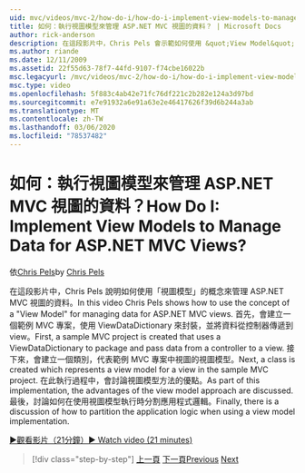 ```yaml
---
uid: mvc/videos/mvc-2/how-do-i/how-do-i-implement-view-models-to-manage-data-for-aspnet-mvc-views
title: 如何：執行視圖模型來管理 ASP.NET MVC 視圖的資料？ | Microsoft Docs
author: rick-anderson
description: 在這段影片中，Chris Pels 會示範如何使用 &quot;View Model&quot; 的概念來管理 ASP.NET MVC views 的資料。 首先，範例 MVC 專案是認證 。
ms.author: riande
ms.date: 12/11/2009
ms.assetid: 22f55d63-78f7-44fd-9107-f74cbe16022b
msc.legacyurl: /mvc/videos/mvc-2/how-do-i/how-do-i-implement-view-models-to-manage-data-for-aspnet-mvc-views
msc.type: video
ms.openlocfilehash: 5f883c4ab42e71fc76df221c2b282e124a3d97bd
ms.sourcegitcommit: e7e91932a6e91a63e2e46417626f39d6b244a3ab
ms.translationtype: MT
ms.contentlocale: zh-TW
ms.lasthandoff: 03/06/2020
ms.locfileid: "78537482"
---
```

# <a name="how-do-i-implement-view--models-to-manage-data-for-aspnet-mvc-views"></a><span data-ttu-id="cebb0-105">如何：執行視圖模型來管理 ASP.NET MVC 視圖的資料？</span><span class="sxs-lookup"><span data-stu-id="cebb0-105">How Do I: Implement View  Models to Manage Data for ASP.NET MVC Views?</span></span>

<span data-ttu-id="cebb0-106">依[Chris Pels](https://twitter.com/chrispels)</span><span class="sxs-lookup"><span data-stu-id="cebb0-106">by [Chris Pels](https://twitter.com/chrispels)</span></span>

<span data-ttu-id="cebb0-107">在這段影片中，Chris Pels 說明如何使用「視圖模型」的概念來管理 ASP.NET MVC 視圖的資料。</span><span class="sxs-lookup"><span data-stu-id="cebb0-107">In this video Chris Pels shows how to use the concept of a "View Model" for managing data for ASP.NET MVC views.</span></span> <span data-ttu-id="cebb0-108">首先，會建立一個範例 MVC 專案，使用 ViewDataDictionary 來封裝，並將資料從控制器傳遞到 view。</span><span class="sxs-lookup"><span data-stu-id="cebb0-108">First, a sample MVC project is created that uses a ViewDataDictionary to package and pass data from a controller to a view.</span></span> <span data-ttu-id="cebb0-109">接下來，會建立一個類別，代表範例 MVC 專案中視圖的視圖模型。</span><span class="sxs-lookup"><span data-stu-id="cebb0-109">Next, a class is created which represents a view model for a view in the sample MVC project.</span></span> <span data-ttu-id="cebb0-110">在此執行過程中，會討論視圖模型方法的優點。</span><span class="sxs-lookup"><span data-stu-id="cebb0-110">As part of this implementation, the advantages of the view model approach are discussed.</span></span> <span data-ttu-id="cebb0-111">最後，討論如何在使用視圖模型執行時分割應用程式邏輯。</span><span class="sxs-lookup"><span data-stu-id="cebb0-111">Finally, there is a discussion of how to partition the application logic when using a view model implementation.</span></span>

[<span data-ttu-id="cebb0-112">&#9654;觀看影片（21分鐘）</span><span class="sxs-lookup"><span data-stu-id="cebb0-112">&#9654; Watch video (21 minutes)</span></span>](https://channel9.msdn.com/Blogs/ASP-NET-Site-Videos/how-do-i-implement-view-models-to-manage-data-for-aspnet-mvc-views)

> [!div class="step-by-step"]
> <span data-ttu-id="cebb0-113">[上一頁](how-do-i-work-with-data-in-aspnet-mvc-partial-views.md)
> [下一頁](how-do-i-create-a-custom-html-helper-for-an-mvc-application.md)</span><span class="sxs-lookup"><span data-stu-id="cebb0-113">[Previous](how-do-i-work-with-data-in-aspnet-mvc-partial-views.md)
[Next](how-do-i-create-a-custom-html-helper-for-an-mvc-application.md)</span></span>
